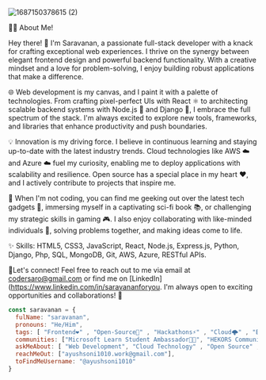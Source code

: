 
![1687150378615 (2)](https://github.com/saro-dev/saro-dev/assets/133041335/285705b1-105c-417c-a9ac-ba0309a99a11)

👨‍💻 About Me!

Hey there! 👋 I'm Saravanan, a passionate full-stack developer with a knack for crafting exceptional web experiences. I thrive on the synergy between elegant frontend design and powerful backend functionality. With a creative mindset and a love for problem-solving, I enjoy building robust applications that make a difference.

🌐 Web development is my canvas, and I paint it with a palette of technologies. From crafting pixel-perfect UIs with React ⚛️ to architecting scalable backend systems with Node.js 🚀 and Django 🎩, I embrace the full spectrum of the stack. I'm always excited to explore new tools, frameworks, and libraries that enhance productivity and push boundaries.

💡 Innovation is my driving force. I believe in continuous learning and staying up-to-date with the latest industry trends. Cloud technologies like AWS ☁️ and Azure ☁️ fuel my curiosity, enabling me to deploy applications with scalability and resilience. Open source has a special place in my heart ❤️, and I actively contribute to projects that inspire me.

🚀 When I'm not coding, you can find me geeking out over the latest tech gadgets 📱, immersing myself in a captivating sci-fi book 📚, or challenging my strategic skills in gaming 🎮. I also enjoy collaborating with like-minded individuals 👥, solving problems together, and making ideas come to life.

✨ Skills: HTML5, CSS3, JavaScript, React, Node.js, Express.js, Python, Django, Php, SQL, MongoDB, Git, AWS, Azure, RESTful APIs.

📧Let's connect! Feel free to reach out to me via email at codersaro@gmail.com or find me on [LinkedIn](https://www.linkedin.com/in/saravananforyou. I'm always open to exciting opportunities and collaborations! 🧡


```javascript
const saravanan = {
  fulName: "saravanan",
  pronouns: "He/Him",
  tags: [ "Frontend❤️" , "Open-Source🚀" , "Hackathons⚡" , "Cloud🌩️" , "Backend💡" , "Mentoring🙌" , "Communities🎯"],
  communities: ["Microsoft Learn Student Ambassador👨‍🎓", "HEKORS Community💜"],
  askMeAbout: [ "Web Development", "Cloud Technology" , "Open Source" , "API's" ],
  reachMeOut: ["ayushsoni1010.work@gmail.com"],
  toFindMeUsername: "@ayushsoni1010"
}
```

